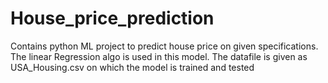 # House_price_prediction
Contains python ML project to predict house price on given specifications.
The linear Regression algo is used in this model.
The datafile is given as USA_Housing.csv on which the model is trained and tested 
